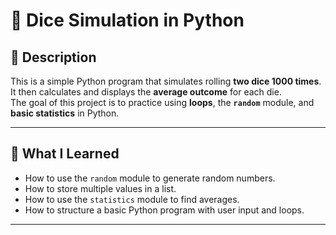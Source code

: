 # 🎲 Dice Simulation in Python

## 📘 Description  
This is a simple Python program that simulates rolling **two dice 1000 times**.  
It then calculates and displays the **average outcome** for each die.  
The goal of this project is to practice using **loops**, the **`random`** module, and **basic statistics** in Python.

---

## 🧠 What I Learned  
- How to use the `random` module to generate random numbers.  
- How to store multiple values in a list.  
- How to use the `statistics` module to find averages.  
- How to structure a basic Python program with user input and loops.

---

